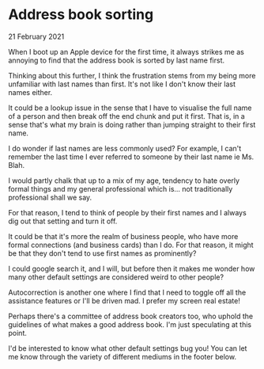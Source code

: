 # Address book sorting
21 February 2021

When I boot up an Apple device for the first time, it always strikes me as annoying to find that the address book is sorted by last name first.

Thinking about this further, I think the frustration stems from my being more unfamiliar with last names than first. It&#39;s not like I don&#39;t know their last names either.

It could be a lookup issue in the sense that I have to visualise the full name of a person and then break off the end chunk and put it first. That is, in a sense that&#39;s what my brain is doing rather than jumping straight to their first name.

I do wonder if last names are less commonly used? For example, I can&#39;t remember the last time I ever referred to someone by their last name ie Ms. Blah.

I would partly chalk that up to a mix of my age, tendency to hate overly formal things and my general professional which is... not traditionally professional shall we say.

For that reason, I tend to think of people by their first names and I always dig out that setting and turn it off.

It could be that it&#39;s more the realm of business people, who have more formal connections (and business cards) than I do. For that reason, it might be that they don&#39;t tend to use first names as prominently?

I could google search it, and I will, but before then it makes me wonder how many other default settings are considered weird to other people?

Autocorrection is another one where I find that I need to toggle off all the assistance features or I&#39;ll be driven mad. I prefer my screen real estate!

Perhaps there&#39;s a committee of address book creators too, who uphold the guidelines of what makes a good address book. I&#39;m just speculating at this point.

I&#39;d be interested to know what other default settings bug you! You can let me know through the variety of different mediums in the footer below.
